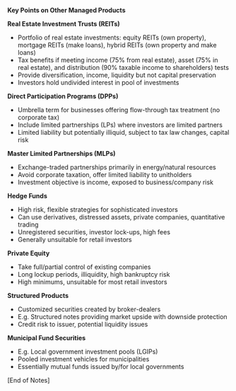 **Key Points on Other Managed Products**

**Real Estate Investment Trusts (REITs)**
- Portfolio of real estate investments: equity REITs (own property), mortgage REITs (make loans), hybrid REITs (own property and make loans)
- Tax benefits if meeting income (75% from real estate), asset (75% in real estate), and distribution (90% taxable income to shareholders) tests
- Provide diversification, income, liquidity but not capital preservation
- Investors hold undivided interest in pool of investments

**Direct Participation Programs (DPPs)**
- Umbrella term for businesses offering flow-through tax treatment (no corporate tax) 
- Include limited partnerships (LPs) where investors are limited partners
- Limited liability but potentially illiquid, subject to tax law changes, capital risk

**Master Limited Partnerships (MLPs)** 
- Exchange-traded partnerships primarily in energy/natural resources
- Avoid corporate taxation, offer limited liability to unitholders
- Investment objective is income, exposed to business/company risk

**Hedge Funds**
- High risk, flexible strategies for sophisticated investors 
- Can use derivatives, distressed assets, private companies, quantitative trading
- Unregistered securities, investor lock-ups, high fees
- Generally unsuitable for retail investors

**Private Equity**
- Take full/partial control of existing companies
- Long lockup periods, illiquidity, high bankruptcy risk 
- High minimums, unsuitable for most retail investors

**Structured Products**
- Customized securities created by broker-dealers
- E.g. Structured notes providing market upside with downside protection
- Credit risk to issuer, potential liquidity issues

**Municipal Fund Securities** 
- E.g. Local government investment pools (LGIPs)
- Pooled investment vehicles for municipalities 
- Essentially mutual funds issued by/for local governments

[End of Notes]